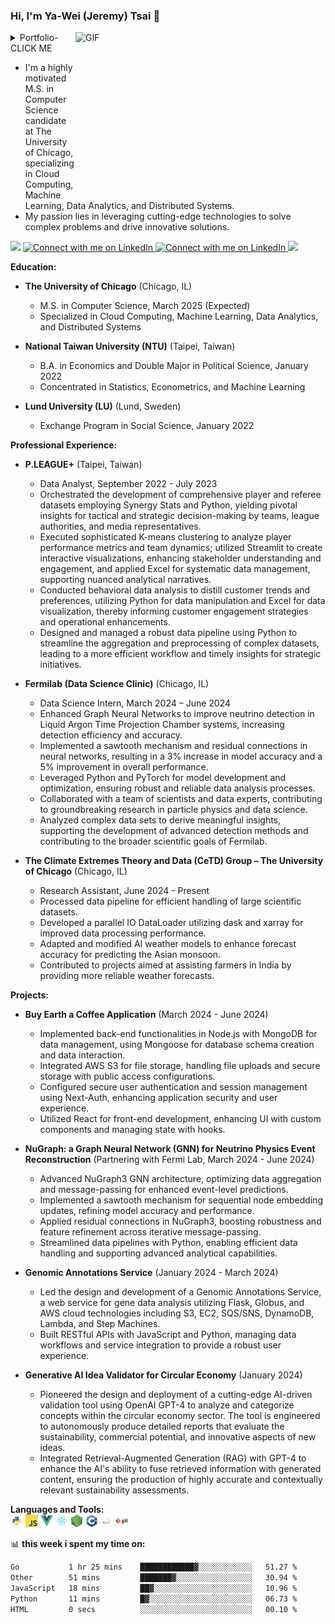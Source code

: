 ### Hi, I'm Ya-Wei (Jeremy) Tsai 👋 

<img align="right" alt="GIF" src="https://camo.githubusercontent.com/7de37139d0b4c1ce40865e799b446c0e963a3dd8fb68d239707237c40604fa3d/68747470733a2f2f63646e2e6472696262626c652e636f6d2f75736572732f3733303730332f73637265656e73686f74732f363538313234332f6176656e746f2e676966" width="400" height="266" />

<details><summary>Portfolio-CLICK ME</summary>
</details>

- I'm a highly motivated M.S. in Computer Science candidate at The University of Chicago, specializing in Cloud Computing, Machine Learning, Data Analytics, and Distributed Systems. 
- My passion lies in leveraging cutting-edge technologies to solve complex problems and drive innovative solutions.


<span>
<img src="https://komarev.com/ghpvc/?username=Jeremytsai6987&style=flat" height="25">
<!-- Light Mode -->
<a href="https://www.linkedin.com/in/yawei-jeremy#gh-light-mode-only">
    <img src="https://img.shields.io/badge/LinkedIn-3572A5?style=for-the-badge&logo=linkedin&logoColor=white#gh-light-mode-only"
        alt="Connect with me on LinkedIn" height="25">
</a>
<!-- Dark Mode -->
<a href="https://www.linkedin.com/in/yawei-jeremy#gh-dark-mode-only">
    <img src="https://img.shields.io/badge/LinkedIn-ffffff?style=for-the-badge&logo=linkedin&logoColor=0690FA#gh-dark-mode-only"
        alt="Connect with me on LinkedIn" height="25">
</a>
<img src="https://img.shields.io/github/followers/Jeremytsai6987?style=social" height="25">
</span>

**Education:**

- **The University of Chicago** (Chicago, IL)
  - M.S. in Computer Science, March 2025 (Expected)
  - Specialized in Cloud Computing, Machine Learning, Data Analytics, and Distributed Systems

- **National Taiwan University (NTU)** (Taipei, Taiwan)
  - B.A. in Economics and Double Major in Political Science, January 2022
  - Concentrated in Statistics, Econometrics, and Machine Learning
  
- **Lund University (LU)** (Lund, Sweden)
  - Exchange Program in Social Science, January 2022

**Professional Experience:**

- **P.LEAGUE+** (Taipei, Taiwan)
  - Data Analyst, September 2022 - July 2023
  -	Orchestrated the development of comprehensive player and referee datasets employing Synergy Stats and Python, yielding pivotal insights for tactical and strategic decision-making by teams, league authorities, and media representatives.
  -	Executed sophisticated K-means clustering to analyze player performance metrics and team dynamics; utilized Streamlit to create interactive visualizations, enhancing stakeholder understanding and engagement, and applied Excel for systematic data management, supporting nuanced analytical narratives.
  -	Conducted behavioral data analysis to distill customer trends and preferences, utilizing Python for data manipulation and Excel for data visualization, thereby informing customer engagement strategies and operational enhancements.
  -	Designed and managed a robust data pipeline using Python to streamline the aggregation and preprocessing of complex datasets, leading to a more efficient workflow and timely insights for strategic initiatives.
  
- **Fermilab (Data Science Clinic)** (Chicago, IL)
     - Data Science Intern, March 2024 – June 2024
     - Enhanced Graph Neural Networks to improve neutrino detection in Liquid Argon Time Projection Chamber systems, increasing detection efficiency and accuracy.
     - Implemented a sawtooth mechanism and residual connections in neural networks, resulting in a 3% increase in model accuracy and a 5% improvement in overall performance.
     - Leveraged Python and PyTorch for model development and optimization, ensuring robust and reliable data analysis processes.
     - Collaborated with a team of scientists and data experts, contributing to groundbreaking research in particle physics and data science.
     - Analyzed complex data sets to derive meaningful insights, supporting the development of advanced detection methods and contributing to the broader scientific goals of Fermilab.

- **The Climate Extremes Theory and Data (CeTD) Group – The University of Chicago** (Chicago, IL)
  - Research Assistant, June 2024 - Present
  -	Processed data pipeline for efficient handling of large scientific datasets.
  -	Developed a parallel IO DataLoader utilizing dask and xarray for improved data processing performance.
  -	Adapted and modified AI weather models to enhance forecast accuracy for predicting the Asian monsoon.
  -	Contributed to projects aimed at assisting farmers in India by providing more reliable weather forecasts.


**Projects:**

- **Buy Earth a Coffee Application** (March 2024 - June 2024)
  -	Implemented back-end functionalities in Node.js with MongoDB for data management, using Mongoose for database schema creation and data
  	interaction.
  -	Integrated AWS S3 for file storage, handling file uploads and secure storage with public access configurations.
  -	Configured secure user authentication and session management using Next-Auth, enhancing application security and user experience.
  -	Utilized React for front-end development, enhancing UI with custom components and managing state with hooks.

- **NuGraph: a Graph Neural Network (GNN) for Neutrino Physics Event Reconstruction** (Partnering with Fermi Lab, March 2024 - June 2024)
  -	Advanced NuGraph3 GNN architecture, optimizing data aggregation and message-passing for enhanced event-level predictions. 
  -	Implemented a sawtooth mechanism for sequential node embedding updates, refining model accuracy and performance. 
  -	Applied residual connections in NuGraph3, boosting robustness and feature refinement across iterative message-passing. 
  -	Streamlined data pipelines with Python, enabling efficient data handling and supporting advanced analytical capabilities.

- **Genomic Annotations Service** (January 2024 - March 2024)
  -	Led the design and development of a Genomic Annotations Service, a web service for gene data analysis utilizing Flask, Globus, and AWS cloud technologies including S3, EC2, SQS/SNS, DynamoDB, Lambda, and Step Machines.
  -	Built RESTful APIs with JavaScript and Python, managing data workflows and service integration to provide a robust user experience.

- **Generative AI Idea Validator for Circular Economy** (January 2024)
  -	Pioneered the design and deployment of a cutting-edge AI-driven validation tool using OpenAI GPT-4 to analyze and categorize concepts within the circular economy sector. The tool is engineered to autonomously produce detailed reports that evaluate the sustainability, commercial potential, and innovative aspects of new ideas.
  -	Integrated Retrieval-Augmented Generation (RAG) with GPT-4 to enhance the AI's ability to fuse retrieved information with generated content, ensuring the production of highly accurate and contextually relevant sustainability assessments.		

**Languages and Tools:**  
<code><img height="20" src="https://raw.githubusercontent.com/github/explore/80688e429a7d4ef2fca1e82350fe8e3517d3494d/topics/python/python.png"></code>
<code><img height="20" src="https://raw.githubusercontent.com/github/explore/80688e429a7d4ef2fca1e82350fe8e3517d3494d/topics/javascript/javascript.png"></code>
<code><img height="20" src="https://raw.githubusercontent.com/github/explore/80688e429a7d4ef2fca1e82350fe8e3517d3494d/topics/vue/vue.png"></code>
<code><img height="20" src="https://raw.githubusercontent.com/github/explore/80688e429a7d4ef2fca1e82350fe8e3517d3494d/topics/react/react.png"></code>
<code><img height="20" src="https://raw.githubusercontent.com/github/explore/80688e429a7d4ef2fca1e82350fe8e3517d3494d/topics/nodejs/nodejs.png"></code>
<code><img height="20" src="https://raw.githubusercontent.com/github/explore/80688e429a7d4ef2fca1e82350fe8e3517d3494d/topics/cpp/cpp.png"></code>
<code><img height="20" src="https://raw.githubusercontent.com/github/explore/80688e429a7d4ef2fca1e82350fe8e3517d3494d/topics/mysql/mysql.png"></code>
<code><img height="20" src="https://raw.githubusercontent.com/github/explore/80688e429a7d4ef2fca1e82350fe8e3517d3494d/topics/git/git.png"></code>

📊 **this week i spent my time on:**
<br />
<!--START_SECTION:waka-->

```txt
Go           1 hr 25 mins    ████████████▓░░░░░░░░░░░░   51.27 %
Other        51 mins         ███████▓░░░░░░░░░░░░░░░░░   30.94 %
JavaScript   18 mins         ██▓░░░░░░░░░░░░░░░░░░░░░░   10.96 %
Python       11 mins         █▓░░░░░░░░░░░░░░░░░░░░░░░   06.73 %
HTML         0 secs          ░░░░░░░░░░░░░░░░░░░░░░░░░   00.10 %
```

<!--END_SECTION:waka-->



